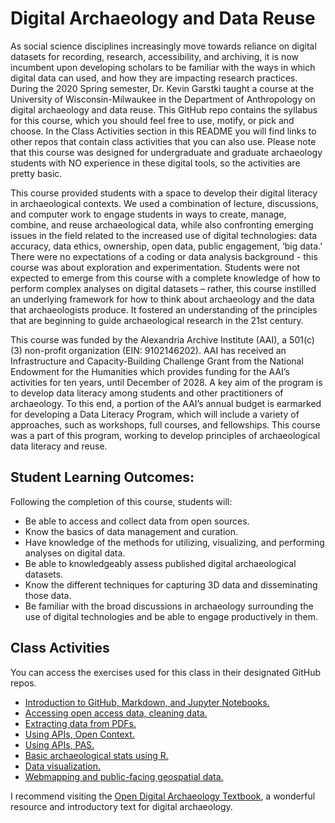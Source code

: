 # Digital Archaeology and Data Reuse

As social science disciplines increasingly move towards reliance on digital datasets for recording, research, accessibility, and archiving, it is now incumbent upon developing scholars to be familiar with the ways in which digital data can used, and how they are impacting research practices. During the 2020 Spring semester, Dr. Kevin Garstki taught a course at the University of Wisconsin-Milwaukee in the Department of Anthropology on digital archaeology and data reuse. This GitHub repo contains the syllabus for this course, which you should feel free to use, motify, or pick and choose. In the Class Activities section in this README you will find links to other repos that contain class activities that you can also use. Please note that this course was designed for undergraduate and graduate archaeology students with NO experience in these digital tools, so the activities are pretty basic. 

This course provided students with a space to develop their digital literacy in archaeological contexts. We used a combination of lecture, discussions, and computer work to engage students in ways to create, manage, combine, and reuse archaeological data, while also confronting emerging issues in the field related to the increased use of digital technologies: data accuracy, data ethics, ownership, open data, public engagement, ‘big data.’ There were no expectations of a coding or data analysis background - this course was about exploration and experimentation. Students were not expected to emerge from this course with a complete knowledge of how to perform complex analyses on digital datasets – rather, this course instilled an underlying framework for how to think about archaeology and the data that archaeologists produce. It fostered an understanding of the principles that are beginning to guide archaeological research in the 21st century. 

This course was funded by the Alexandria Archive Institute (AAI), a 501(c)(3) non-profit organization (EIN: 9102146202). AAI has received an Infrastructure and Capacity-Building Challenge Grant from the National Endowment for the Humanities which provides funding for the AAI’s activities for ten years, until December of 2028. A key aim of the program is to develop data literacy among students and other practitioners of archaeology. To this end, a portion of the AAI’s annual budget is earmarked for developing a Data Literacy Program, which will include a variety of approaches, such as workshops, full courses, and fellowships. This course was a part of this program, working to develop principles of archaeological data literacy and reuse.

## Student Learning Outcomes:
Following the completion of this course, students will:
- Be able to access and collect data from open sources.
- Know the basics of data management and curation.
- Have knowledge of the methods for utilizing, visualizing, and performing analyses on digital data.
- Be able to knowledgeably assess published digital archaeological datasets.
- Know the different techniques for capturing 3D data and disseminating those data.
- Be familiar with the broad discussions in archaeology surrounding the use of digital technologies and be able to engage productively in them.

## Class Activities
You can access the exercises used for this class in their designated GitHub repos. 
- [Introduction to GitHub, Markdown, and Jupyter Notebooks.](https://github.com/kgarstki/ANTH-641_Week-2-Exercises) 
- [Accessing open access data, cleaning data.](https://github.com/kgarstki/ANTH-641_Week-4-Exercises)
- [Extracting data from PDFs.](https://github.com/kgarstki/ANTH-641_Week-6_Exercise-1)
- [Using APIs, Open Context.](https://github.com/kgarstki/open-context-jupyter)
- [Using APIs, PAS.](https://github.com/kgarstki/notebooks-archdata)
- [Basic archaeological stats using R.](https://github.com/kgarstki/ANTH-641_Stats-with-R)
- [Data visualization.](https://github.com/kgarstki/ANTH-641-Week-9)
- [Webmapping and public-facing geospatial data.](https://github.com/kgarstki/ANTH_641-Week-10)

I recommend visiting the [Open Digital Archaeology Textbook](https://o-date.github.io/draft/book/), a wonderful resource and introductory text for digital archaeology. 
